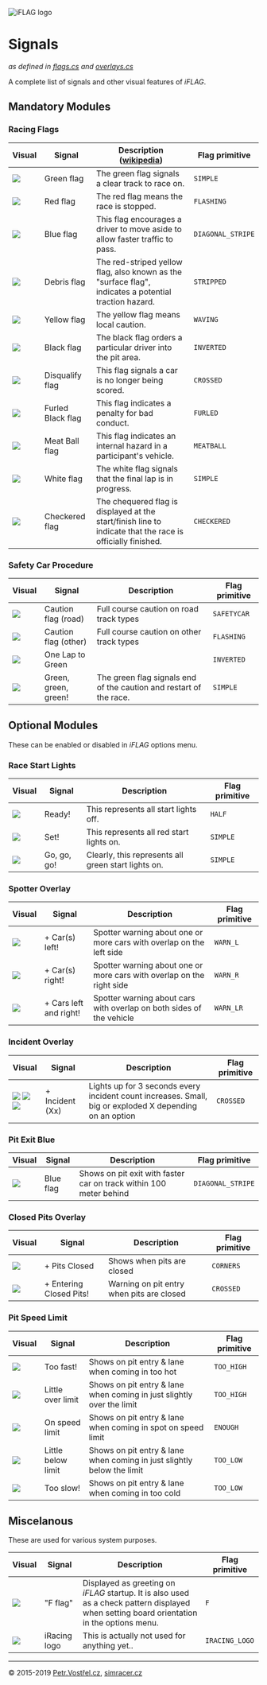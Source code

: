 ![iFLAG logo](http://simracer.cz/iracing/iFlag-logo/logo-full.svg)

Signals
=======
_as defined in [flags.cs](../iFlag/flags.cs) and  [overlays.cs](../iFlag/overlays.cs)_

A complete list of signals and other visual features of _iFLAG_.


Mandatory Modules
-----------------

### Racing Flags

| Visual                           | Signal   | Description ([wikipedia](https://en.wikipedia.org/wiki/Racings)) | Flag primitive |
| -------------------------------- | -------- | ----------- | -------- |
| ![](signals/green.gif)           | Green flag | The green flag signals a clear track to race on. | `SIMPLE` |
| ![](signals/red.gif)             | Red flag | The red flag means the race is stopped. | `FLASHING` |
| ![](signals/blue.gif)            | Blue flag | This flag encourages a driver to move aside to allow faster traffic to pass. | `DIAGONAL_STRIPE` |
| ![](signals/debris.gif)          | Debris flag | The red-striped yellow flag, also known as the "surface flag", indicates a potential traction hazard. | `STRIPPED` |
| ![](signals/yellow.gif)          | Yellow flag | The yellow flag means local caution. | `WAVING` |
| ![](signals/black.gif)           | Black flag | The black flag orders a particular driver into the pit area. | `INVERTED` |
| ![](signals/crossed.gif)         | Disqualify flag | This flag signals a car is no longer being scored. | `CROSSED` |
| ![](signals/furled-black.gif)    | Furled Black flag | This flag indicates a penalty for bad conduct. | `FURLED` |
| ![](signals/meatball.gif)        | Meat Ball flag | This flag indicates an internal hazard in a participant's vehicle. | `MEATBALL` |
| ![](signals/white.gif)           | White flag | The white flag signals that the final lap is in progress. | `SIMPLE` |
| ![](signals/checkered.gif)       | Checkered flag | The chequered flag is displayed at the start/finish line to indicate that the race is officially finished. | `CHECKERED` |


### Safety Car Procedure

| Visual                           | Signal   | Description | Flag primitive |
| -------------------------------- | -------- | ----------- | -------------- |
| ![](signals/sc.gif)              | Caution flag (road) | Full course caution on road track types | `SAFETYCAR` |
| ![](signals/caution.gif)         | Caution flag (other) | Full course caution on other track types | `FLASHING` |
| ![](signals/one-to-green.gif)    | One Lap to Green | | `INVERTED` |
| ![](signals/green.gif)           | Green, green, green! | The green flag signals end of the caution and restart of the race. | `SIMPLE` |



Optional Modules
----------------
These can be enabled or disabled in _iFLAG_ options menu.

### Race Start Lights

| Visual                           | Signal   | Description | Flag primitive |
| -------------------------------- | -------- | ----------- | -------------- |
| ![](signals/start-ready.gif)     | Ready! | This represents all start lights off. | `HALF` |
| ![](signals/start-set.gif)       | Set! | This represents all red start lights on. | `SIMPLE` |
| ![](signals/green.gif)           | Go, go, go! | Clearly, this represents all green start lights on. | `SIMPLE` |


### Spotter Overlay

| Visual                           | Signal   | Description | Flag primitive |
| -------------------------------- | -------- | ----------- | -------------- |
| ![](signals/warn-left.gif)       | + Car(s) left! | Spotter warning about one or more cars with overlap on the left side | `WARN_L` |
| ![](signals/warn-right.gif)      | + Car(s) right! | Spotter warning about one or more cars with overlap on the right side | `WARN_R` |
| ![](signals/warn-left-right.gif) | + Cars left and right! | Spotter warning about cars with overlap on both sides of the vehicle | `WARN_LR` |


### Incident Overlay

| Visual                           | Signal   | Description | Flag primitive |
| -------------------------------- | -------- | ----------- | -------------- |
| ![](signals/incident-small.gif) ![](signals/incident-big.gif) ![](signals/incident-exploded.gif) | + Incident (Xx) | Lights up for 3 seconds every incident count increases. Small, big or exploded X depending on an option | `CROSSED` |


### Pit Exit Blue

| Visual                           | Signal   | Description | Flag primitive |
| -------------------------------- | -------- | ----------- | -------------- |
| ![](signals/blue.gif)            | Blue flag | Shows on pit exit with faster car on track within 100 meter behind | `DIAGONAL_STRIPE` |


### Closed Pits Overlay

| Visual                                  | Signal   | Description | Flag primitive |
| --------------------------------------- | -------- | ----------- | -------------- |
| ![](signals/closed-pits.gif)            | + Pits Closed | Shows when pits are closed | `CORNERS` |
| ![](signals/entering-closed-pits.gif)   | + Entering Closed Pits! | Warning on pit entry when pits are closed | `CROSSED` |


### Pit Speed Limit

| Visual                                  | Signal   | Description | Flag primitive |
| --------------------------------------- | -------- | ----------- | -------------- |
| ![](signals/pit-speed-too-high.gif)     | Too fast! | Shows on pit entry & lane when coming in too hot | `TOO_HIGH` |
| ![](signals/pit-speed-high.gif)         | Little over limit | Shows on pit entry & lane when coming in just slightly over the limit | `TOO_HIGH` |
| ![](signals/pit-speed-enough.gif)       | On speed limit | Shows on pit entry & lane when coming in spot on speed limit | `ENOUGH` |
| ![](signals/pit-speed-low.gif)          | Little below limit | Shows on pit entry & lane when coming in just slightly below the limit | `TOO_LOW` |
| ![](signals/pit-speed-too-low.gif)      | Too slow! | Shows on pit entry & lane when coming in too cold | `TOO_LOW` |



Miscelanous
-----------
These are used for various system purposes.

| Visual                           | Signal   | Description | Flag primitive |
| -------------------------------- | -------- | ----------- | -------------- |
| ![](signals/f.gif)               | "F flag" | Displayed as greeting on _iFLAG_ startup. It is also used as a check pattern displayed when setting board orientation in the options menu. | `F` |
| ![](signals/iracing.gif)         | iRacing logo | This is actually not used for anything yet..  | `IRACING_LOGO` |


---
© 2015-2019
[Petr.Vostřel.cz](http://petr.vostrel.cz),
[simracer.cz](http://simracer.cz)
